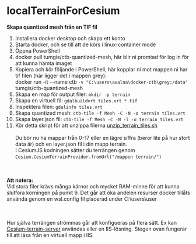 # localTerrainForCesium

<b>Skapa quantized mesh från en TIF fil</b><br>
1. Installera docker desktop och skapa ett konto
2. Starta docker, och se till att de körs i linux-container mode
3. Öppna PowerShell
4. docker pull tumgis/ctb-quantized-mesh, här blir ni promtad för log in för att kunna hämta imaget
5. Kopiera och kör följande i PowerShell, här kopplar ni mot mappen ni har tif filen (här ligger det i mappen grey): <br>
docker run -it --name ctb `
    -v "C:\users\avalna\docker-ctb\grey:/data" `
  tumgis/ctb-quantized-mesh
6. Skapa en map för output filer: `mkdir -p terrain`
7. Skapa en virtuell fil: `gdalbuildvrt tiles.vrt *.tif`
8. Inspektera filen: `gdalinfo tiles.vrt`
9. Skapa quantized mesh: `ctb-tile -f Mesh -C -N -o terrain tiles.vrt`
10. Skapa layer.json fil: `ctb-tile -f Mesh -C -N -l -o terrain tiles.vrt`
11. Kör detta skript för att unzippa filerna [unzip_terrain_tiles.sh](https://github.com/bertt/cesium_terrain/blob/main/unzip_terrain_tiles.sh)
<br><br>
Du bör nu ha mappar från 0-17 eller en lägre siffra (beror lite på hur stort data är) och en layer.json fil i din mapp terrain.<br>
I CesiumJS kodningen sätter du terrängen genom `Cesium.CesiumTerrainProvider.fromUrl("/mappen terrain/")`


<br><br>
<b>Att notera:</b><br> Vid stora filer krävs många kärnor och mycket RAM-minne för att kunna slutföra körningen på punkt 9. Det går att öka andelen resurser docker tillåts använda genom en wsl.config fil placerad under C:\users\user 

<br><br>
Hur själva terrängen strömmas går att konfigueras på flera sätt. Ex kan [Cesium-terrain-server](https://hub.docker.com/r/geodata/cesium-terrain-server/dockerfile) användas eller en IIS-lösning. Stegen ovan fungerar till att läsa från en virtuell mapp i IIS.

